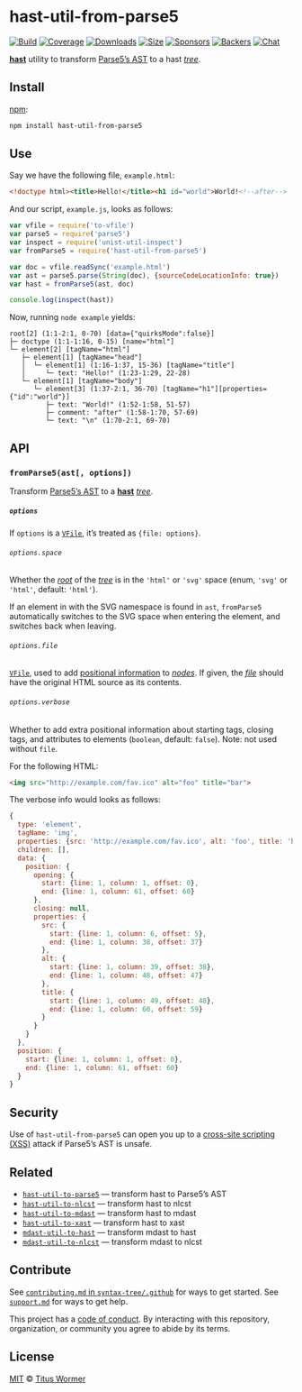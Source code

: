 # hast-util-from-parse5

[![Build][build-badge]][build]
[![Coverage][coverage-badge]][coverage]
[![Downloads][downloads-badge]][downloads]
[![Size][size-badge]][size]
[![Sponsors][sponsors-badge]][collective]
[![Backers][backers-badge]][collective]
[![Chat][chat-badge]][chat]

[**hast**][hast] utility to transform [Parse5’s AST][ast] to a hast
[*tree*][tree].

## Install

[npm][]:

```sh
npm install hast-util-from-parse5
```

## Use

Say we have the following file, `example.html`:

```html
<!doctype html><title>Hello!</title><h1 id="world">World!<!--after-->
```

And our script, `example.js`, looks as follows:

```js
var vfile = require('to-vfile')
var parse5 = require('parse5')
var inspect = require('unist-util-inspect')
var fromParse5 = require('hast-util-from-parse5')

var doc = vfile.readSync('example.html')
var ast = parse5.parse(String(doc), {sourceCodeLocationInfo: true})
var hast = fromParse5(ast, doc)

console.log(inspect(hast))
```

Now, running `node example` yields:

```text
root[2] (1:1-2:1, 0-70) [data={"quirksMode":false}]
├─ doctype (1:1-1:16, 0-15) [name="html"]
└─ element[2] [tagName="html"]
   ├─ element[1] [tagName="head"]
   │  └─ element[1] (1:16-1:37, 15-36) [tagName="title"]
   │     └─ text: "Hello!" (1:23-1:29, 22-28)
   └─ element[1] [tagName="body"]
      └─ element[3] (1:37-2:1, 36-70) [tagName="h1"][properties={"id":"world"}]
         ├─ text: "World!" (1:52-1:58, 51-57)
         ├─ comment: "after" (1:58-1:70, 57-69)
         └─ text: "\n" (1:70-2:1, 69-70)
```

## API

### `fromParse5(ast[, options])`

Transform [Parse5’s AST][ast] to a [**hast**][hast] [*tree*][tree].

##### `options`

If `options` is a [`VFile`][vfile], it’s treated as `{file: options}`.

###### `options.space`

Whether the [*root*][root] of the [*tree*][tree] is in the `'html'` or `'svg'`
space (enum, `'svg'` or `'html'`, default: `'html'`).

If an element in with the SVG namespace is found in `ast`, `fromParse5`
automatically switches to the SVG space when entering the element, and switches
back when leaving.

###### `options.file`

[`VFile`][vfile], used to add [positional information][positional-information]
to [*nodes*][node].
If given, the [*file*][file] should have the original HTML source as its
contents.

###### `options.verbose`

Whether to add extra positional information about starting tags, closing tags,
and attributes to elements (`boolean`, default: `false`).
Note: not used without `file`.

For the following HTML:

```html
<img src="http://example.com/fav.ico" alt="foo" title="bar">
```

The verbose info would looks as follows:

```js
{
  type: 'element',
  tagName: 'img',
  properties: {src: 'http://example.com/fav.ico', alt: 'foo', title: 'bar'},
  children: [],
  data: {
    position: {
      opening: {
        start: {line: 1, column: 1, offset: 0},
        end: {line: 1, column: 61, offset: 60}
      },
      closing: null,
      properties: {
        src: {
          start: {line: 1, column: 6, offset: 5},
          end: {line: 1, column: 38, offset: 37}
        },
        alt: {
          start: {line: 1, column: 39, offset: 38},
          end: {line: 1, column: 48, offset: 47}
        },
        title: {
          start: {line: 1, column: 49, offset: 48},
          end: {line: 1, column: 60, offset: 59}
        }
      }
    }
  },
  position: {
    start: {line: 1, column: 1, offset: 0},
    end: {line: 1, column: 61, offset: 60}
  }
}
```

## Security

Use of `hast-util-from-parse5` can open you up to a
[cross-site scripting (XSS)][xss] attack if Parse5’s AST is unsafe.

## Related

*   [`hast-util-to-parse5`](https://github.com/syntax-tree/hast-util-to-parse5)
    — transform hast to Parse5’s AST
*   [`hast-util-to-nlcst`](https://github.com/syntax-tree/hast-util-to-nlcst)
    — transform hast to nlcst
*   [`hast-util-to-mdast`](https://github.com/syntax-tree/hast-util-to-mdast)
    — transform hast to mdast
*   [`hast-util-to-xast`](https://github.com/syntax-tree/hast-util-to-xast)
    — transform hast to xast
*   [`mdast-util-to-hast`](https://github.com/syntax-tree/mdast-util-to-hast)
    — transform mdast to hast
*   [`mdast-util-to-nlcst`](https://github.com/syntax-tree/mdast-util-to-nlcst)
    — transform mdast to nlcst

## Contribute

See [`contributing.md` in `syntax-tree/.github`][contributing] for ways to get
started.
See [`support.md`][support] for ways to get help.

This project has a [code of conduct][coc].
By interacting with this repository, organization, or community you agree to
abide by its terms.

## License

[MIT][license] © [Titus Wormer][author]

<!-- Definitions -->

[build-badge]: https://img.shields.io/travis/syntax-tree/hast-util-from-parse5.svg

[build]: https://travis-ci.org/syntax-tree/hast-util-from-parse5

[coverage-badge]: https://img.shields.io/codecov/c/github/syntax-tree/hast-util-from-parse5.svg

[coverage]: https://codecov.io/github/syntax-tree/hast-util-from-parse5

[downloads-badge]: https://img.shields.io/npm/dm/hast-util-from-parse5.svg

[downloads]: https://www.npmjs.com/package/hast-util-from-parse5

[size-badge]: https://img.shields.io/bundlephobia/minzip/hast-util-from-parse5.svg

[size]: https://bundlephobia.com/result?p=hast-util-from-parse5

[sponsors-badge]: https://opencollective.com/unified/sponsors/badge.svg

[backers-badge]: https://opencollective.com/unified/backers/badge.svg

[collective]: https://opencollective.com/unified

[chat-badge]: https://img.shields.io/badge/chat-spectrum-7b16ff.svg

[chat]: https://spectrum.chat/unified/syntax-tree

[npm]: https://docs.npmjs.com/cli/install

[license]: license

[author]: https://wooorm.com

[contributing]: https://github.com/syntax-tree/.github/blob/HEAD/contributing.md

[support]: https://github.com/syntax-tree/.github/blob/HEAD/support.md

[coc]: https://github.com/syntax-tree/.github/blob/HEAD/code-of-conduct.md

[ast]: https://github.com/inikulin/parse5/blob/HEAD/packages/parse5/docs/tree-adapter/default/interface-list.md

[vfile]: https://github.com/vfile/vfile

[tree]: https://github.com/syntax-tree/unist#tree

[root]: https://github.com/syntax-tree/unist#root

[positional-information]: https://github.com/syntax-tree/unist#positional-information

[file]: https://github.com/syntax-tree/unist#file

[hast]: https://github.com/syntax-tree/hast

[node]: https://github.com/syntax-tree/hast#nodes

[xss]: https://en.wikipedia.org/wiki/Cross-site_scripting
